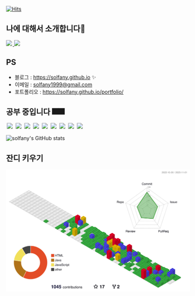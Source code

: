 
<!--방문자 수 -->
[![Hits](https://hits.seeyoufarm.com/api/count/incr/badge.svg?url=https%3A%2F%2Fgithub.com%2Fsolfany&count_bg=%23AF90B6&title_bg=%23555555&icon=aerlingus.svg&icon_color=%23E7E7E7&title=visitor&edge_flat=false)](https://hits.seeyoufarm.com)
## 나에 대해서 소개합니다🌱


<a href="https://solfany.github.io/">
    <img src = "https://img.shields.io/badge/MY%20BLOG-yellow?&style=flat&logo=github&logoColor=black" style="height : auto; margin-right : 2px;"/>
</a>
<a href="solfany1999@gmail.com">
    <img src ="https://img.shields.io/badge/-email-yellowgreen" style="height : auto;"/>
</a>


  ## PS
- 블로그 : <https://solfany.github.io> ✨
- 이메일 : <solfany1999@gmail.com>
- 포트폴리오 : <https://solfany.github.io/portfolio/>

## 공부 중입니다 🎆🎆


<img src = "https://img.shields.io/badge/-JavaScript-black" style="height : auto; margin-left : 2px; margin-right : 2px;"/> <img src = "https://img.shields.io/badge/-React-black" style="height : auto; margin-left : 2px; margin-right : 2px;"/> <img src = "https://img.shields.io/badge/-Python-black" style="height : auto; margin-left : 2px; margin-right : 2px;"/> <img src = "https://img.shields.io/badge/-Java-black" style="height : auto; margin-left : 2px; margin-right : 2px;"/> <img src="https://img.shields.io/badge/-Spring-black" style="height : auto; margin-left : 2px; margin-right : 2px;"/>
<img src = "https://img.shields.io/badge/-Network-black" style="height : auto; margin-left : 2px; margin-right : 2px;"/> 
<img src = "https://img.shields.io/badge/-ADsP-black" style="height : auto; margin-left : 2px; margin-right : 2px;"/> 
<img src = "https://img.shields.io/badge/-SQL-black" style="height : auto; margin-left : 2px; margin-right : 2px;"/> 
<img src = "https://img.shields.io/badge/-Linux-black" style="height : auto; margin-left : 2px; margin-right : 2px;"/> 


![solfany's GitHub stats](https://github-readme-stats.vercel.app/api?username=solfany&show_icons=true&theme=radical)

<!-- ![image](https://media.giphy.com/media/fb4haewhv8ttpwpfMw/giphy.gif) -->

## 잔디 키우기 

  ![](./profile-3d-contrib/profile-gitblock.svg)
    
